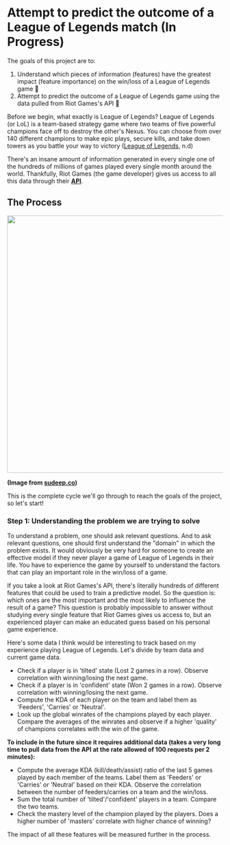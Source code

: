 # Attempt to predict the outcome of a League of Legends match (In Progress)
The goals of this project are to:
1. Understand which pieces of information (features) have the greatest impact (feature importance) on the win/loss of a League of Legends game :dart:
2. Attempt to predict the outcome of a League of Legends game using the data pulled from Riot Games's API :dart:

Before we begin, what exactly is League of Legends? League of Legends (or LoL) is a team-based strategy game where two teams of five powerful champions face off to destroy the other's Nexus. You can choose from over 140 different champions to make epic plays, secure kills, and take down towers as you battle your way to victory ([League of Legends](https://www.leagueoflegends.com/en-us/how-to-play/), n.d)

There's an insane amount of information generated in every single one of the hundreds of millions of games played every single month around the world. Thankfully, Riot Games (the game developer) gives us access to all this data through their **[API](https://developer.riotgames.com/)**.
## The Process
<p align="center">
  <img src="https://user-images.githubusercontent.com/56210553/197674782-91d23cc1-7432-42fe-9dc3-552891fce3ea.png" width="600"/>
</p>

**(Image from [sudeep.co](https://www.sudeep.co/data-science/2018/02/09/Understanding-the-Data-Science-Lifecycle.html))**

This is the complete cycle we'll go through to reach the goals of the project, so let's start!
### Step 1: Understanding the problem we are trying to solve
To understand a problem, one should ask relevant questions. And to ask relevant questions, one should first understand the "domain" in which the problem exists. It would obviously be very hard for someone to create an effective model if they never player a game of League of Legends in their life. You have to experience the game by yourself to understand the factors that can play an important role in the win/loss of a game.

If you take a look at Riot Games's API, there's literally hundreds of different features that could be used to train a predictive model. So the question is: which ones are the most important and the most likely to influence the result of a game? This question is probably impossible to answer without studying every single feature that Riot Games gives us access to, but an experienced player can make an educated guess based on his personal game experience.

Here's some data I think would be interesting to track based on my experience playing League of Legends.
Let's divide by team data and current game data.
* Check if a player is in 'tilted' state (Lost 2 games in a row). Observe correlation with winning/losing the next game.
* Check if a player is in 'confident' state (Won 2 games in a row). Observe correlation with winning/losing the next game.
* Compute the KDA of each player on the team and label them as 'Feeders', 'Carries' or 'Neutral'.
* Look up the global winrates of the champions played by each player. Compare the averages of the winrates and observe if a higher 'quality' of champions correlates with the win of the game.

**To include in the future since it requires additional data (takes a very long time to pull data from the API at the rate allowed of 100 requests per 2 minutes):**
* Compute the average KDA (kill/death/assist) ratio of the last 5 games played by each member of the teams. Label them as 'Feeders' or 'Carries' or 'Neutral' based on their KDA. Observe the correlation between the number of feeders/carries on a team and the win/loss.
* Sum the total number of 'tilted'/'confident' players in a team. Compare the two teams.
* Check the mastery level of the champion played by the players. Does a higher number of 'masters' correlate with higher chance of winning?


The impact of all these features will be measured further in the process.


